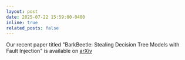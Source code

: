 ```yaml
---
layout: post
date: 2025-07-22 15:59:00-0400
inline: true
related_posts: false
---
```


Our recent paper titled "BarkBeetle: Stealing Decision Tree Models with Fault Injection" is available on <a href="https://arxiv.org/abs/2507.06986">arXiv</a>
